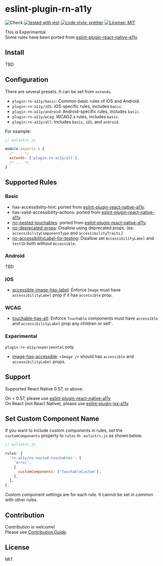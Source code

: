 # eslint-plugin-rn-a11y

![Check](https://github.com/grgr-dkrk/eslint-plugin-rn-a11y/workflows/Check/badge.svg?branch=main) [![tested with jest](https://img.shields.io/badge/tested_with-jest-99424f.svg)](https://github.com/facebook/jest) [![code style: prettier](https://img.shields.io/badge/code_style-prettier-ff69b4.svg?style=flat-square)](https://github.com/prettier/prettier) [![License: MIT](https://img.shields.io/badge/License-MIT-yellow.svg)](https://opensource.org/licenses/MIT)

This is Experimental.  
Some rules have been ported from [eslint-plugin-react-native-a11y](https://github.com/FormidableLabs/eslint-plugin-react-native-a11y).

## Install

TBD

## Configuration

There are several presets. It can be set from `extends`.

- `plugin:rn-a11y/basic`: Common basic rules of iOS and Android.
- `plugin:rn-a11y/iOS`: iOS-specific rules, includes `basic`.
- `plugin:rn-a11y/android`: Android-specific rules, includes `basic`.
- `plugin:rn-a11y/wcag`: WCAG2.x rules, includes `basic`.
- `plugin:rn-a11y/all`: Includes `basic`, `iOS`, and `android`.

For example:

```javascript
// eslintrc.js

module.exports = {
  /* ... */
  extends: ['plugin:rn-a11y/all'],
  /* ... */
}
```

## Supported Rules

### Basic

- has-accessibility-hint: ported from [eslint-plugin-react-native-a11y](https://github.com/FormidableLabs/eslint-plugin-react-native-a11y).
- has-valid-accessibility-actions: ported from [eslint-plugin-react-native-a11y](https://github.com/FormidableLabs/eslint-plugin-react-native-a11y).
- [no-nested-touchables](): ported from [eslint-plugin-react-native-a11y](https://github.com/FormidableLabs/eslint-plugin-react-native-a11y).
- [no-deprecated-props](): Disallow using deprecated props. (ex: `accessibilityComponentType` and `accessibilityTraits`.)
- [no-accessibilityLabel-for-testing](): Disallow set `AccessibilityLabel` and `testID` both without `Accessible`.

### Android

TBD

### iOS

- [accessible-image-has-label](): Enforce `Image` must have `accessibilityLabel` prop if it has `accessible` prop.

### WCAG

- [touchable-has-alt](): Enforce `Touchable` components must have `accessible` and `accessibilityLabel` prop any children or self`.

### Experimental

`plugin:rn-a11y/experimental` only.

- [image-has-accessible](): `<Image />` should has `accessible` and `accessibilityLabel` props.

## Support

Supported React Native 0.57, or above.

On < 0.57, please use [eslint-plugin-react-native-a11y](https://github.com/FormidableLabs/eslint-plugin-react-native-a11y)  
On React (not React Native), please use [eslint-plugin-jsx-a11y](https://github.com/jsx-eslint/eslint-plugin-jsx-a11y)

## Set Custom Component Name

If you want to include custom components in rules, set the `customComponents` property to `rules` in `.eslintrc.js` as shown below.

```javascript
// eslintrc.js

rules: {
  'rn-a11y/no-nested-touchables': [
    'error',
    {
      customComponents: ['TouchableCustom'],
    },
  ],
},
```

Custom component settings are for each rule. It cannot be set in common with other rules.

## Contribution

Contribution is welcome!  
Please see [Contribution Guide](CONTRIBUTING.md).

## License

MIT

